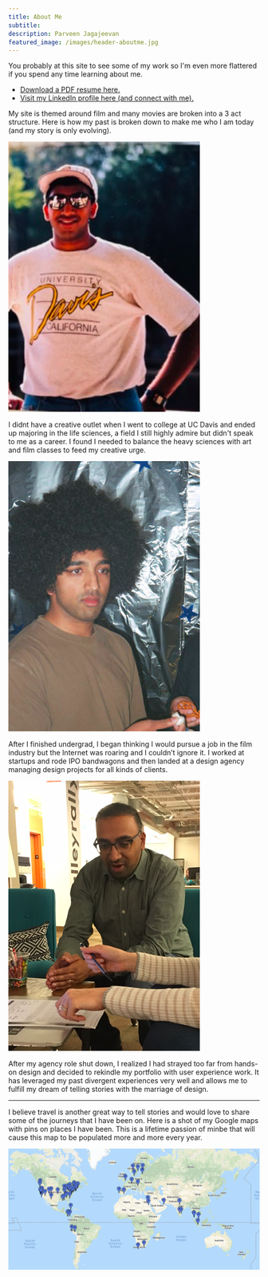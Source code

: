 ```yaml
---
title: About Me
subtitle: 
description: Parveen Jagajeevan
featured_image: /images/header-aboutme.jpg
---
```


<div class="wrap grid">
<p>You probably at this site to see some of my work so I'm even more flattered if you spend any time learning about me.</p>

<ul><li><a href="/images/Parveen-Jagajeevan-Resume.pdf" download> Download a PDF resume here.</a></li> 
<li><a href="http://www.linkedin.com/in/parveenj">Visit my LinkedIn profile here (and connect with me).</a></li></ul>

<p>My site is themed around film and many movies are broken into a 3 act structure. Here is how my past is broken down to make me who I am today (and my story is only evolving).</p>

</div>
<!--<img src="images/about-parveen.png">-->

<div class="wrap grid__3-col about-acts">
<div>
<img src="images/about-me-act-1.png">
<p>I didnt have a creative outlet when I went to college at UC Davis and ended up majoring in the life sciences, a field I still highly admire but didn't speak to me as a career. I found I needed to balance the heavy sciences with art and film classes to feed my creative urge.</p>
</div>
<div>
<img src="images/about-me-act-2.png">
<p>After I finished undergrad, I began thinking I would pursue a job in the film industry but the Internet was roaring and I couldn’t ignore it. I worked at startups and rode IPO bandwagons and then landed at a design agency managing design projects for all kinds of clients.</p>
</div>
<div><img src="images/about-me-act-3.png">
<p>After my agency role shut down, I realized I had strayed too far from hands-on design and decided to rekindle my portfolio with user experience work. It has leveraged my past divergent experiences very well and allows me to fulfill my dream of telling stories with the marriage of design.</p>
</div>
</div>
<hr/>
<div class="wrap grid">
<p>I believe travel is another great way to tell stories and would love to share some of the journeys that I have been on. Here is a shot of my Google maps with pins on places I have been. This is a lifetime passion of minbe that will cause this map to be populated more and more every year.</p>

<img src="images/screenplay-map-20200101.png">
</div>